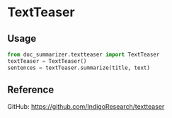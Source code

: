 # TextTeaser
## Usage
```python
from doc_summarizer.textteaser import TextTeaser
textTeaser = TextTeaser()
sentences = textTeaser.summarize(title, text)
```

## Reference
GitHub: https://github.com/IndigoResearch/textteaser
